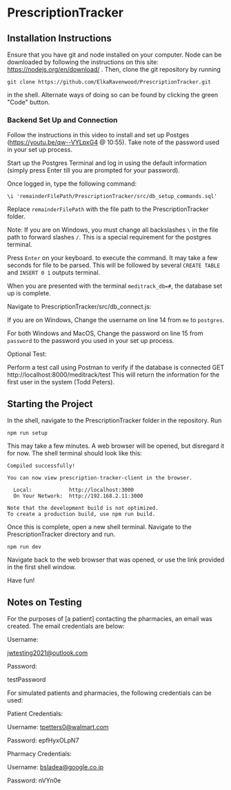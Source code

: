 # PrescriptionTracker

## Installation Instructions 
Ensure that you have git and node installed on your computer. Node can be downloaded by following the instructions on this site: https://nodejs.org/en/download/ . Then, clone the git repository by running 

```git clone https://github.com/ElkaRavenwood/PrescriptionTracker.git```

in the shell. Alternate ways of doing so can be found by clicking the green "Code" button.

### Backend Set Up and Connection

Follow the instructions in this video to install and set up Postges (https://youtu.be/qw--VYLpxG4 @ 10:55).
Take note of the password used in your set up process.

Start up the Postgres Terminal and log in using the default information (simply press Enter till you are prompted for your password).

Once logged in, type the following command:

```\i 'remainderFilePath/PrescriptionTracker/src/db_setup_commands.sql'```

Replace ```remainderFilePath``` with the file path to the PrescriptionTracker folder.

Note: If you are on Windows, you must change all backslashes ```\``` in the file path to forward slashes ```/```. This is a special requirement for the postgres terminal.

Press ```Enter``` on your keyboard. to execute the command. It may take a few seconds for file to be parsed.
This will be followed by several ```CREATE TABLE``` and ```INSERT 0 1``` outputs terminal.

When you are presented with the terminal ```meditrack_db=#```, the database set up is complete.

Navigate to PrescriptionTracker/src/db_connect.js:

If you are on Windows, Change the username on line 14 from ```me``` to ```postgres```.

For both Windows and MacOS, Change the password on line 15 from ```password``` to the password you used in your set up process.

Optional Test:

Perform a test call using Postman to verify if the database is connected GET http://localhost:8000/meditrack/test
This will return the information for the first user in the system (Todd Peters).


## Starting the Project
In the shell, navigate to the PrescriptionTracker folder in the repository. Run

```npm run setup```

This may take a few minutes. A web browser will be opened, but disregard it for now. The shell terminal should look like this:
```
Compiled successfully!

You can now view prescription-tracker-client in the browser.

  Local:            http://localhost:3000
  On Your Network:  http://192.168.2.11:3000

Note that the development build is not optimized.
To create a production build, use npm run build.
```
Once this is complete, open a new shell terminal. Navigate to the PrescriptionTracker directory and run.

```npm run dev```

Navigate back to the web browser that was opened, or use the link provided in the first shell window.

Have fun!

## Notes on Testing
For the purposes of [a patient] contacting the pharmacies, an email was created. The email credentials are below:

Username:

jwtesting2021@outlook.com


Password:

testPassword

For simulated patients and pharmacies, the following credentials can be used:

Patient Credentials:

Username: tpetters0@walmart.com

Password: epfHyxOLpN7

Pharmacy Credentials:

Username: bsladea@google.co.jp

Password: nVYn0e